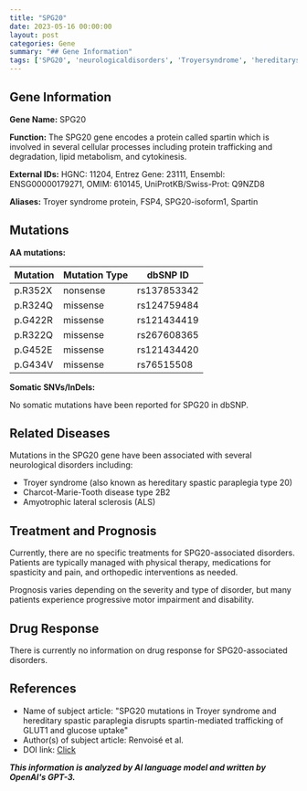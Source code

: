 ```yaml
---
title: "SPG20"
date: 2023-05-16 00:00:00
layout: post
categories: Gene
summary: "## Gene Information"
tags: ['SPG20', 'neurologicaldisorders', 'Troyersyndrome', 'hereditaryspasticparaplegia', 'CharcotMarieToothdisease', 'ALS', 'prognosis', 'geneticmutations']
---
```


## Gene Information

**Gene Name:** SPG20

**Function:** The SPG20 gene encodes a protein called spartin which is involved in several cellular processes including protein trafficking and degradation, lipid metabolism, and cytokinesis.

**External IDs:** HGNC: 11204, Entrez Gene: 23111, Ensembl: ENSG00000179271, OMIM: 610145, UniProtKB/Swiss-Prot: Q9NZD8

**Aliases:** Troyer syndrome protein, FSP4, SPG20-isoform1, Spartin

## Mutations

**AA mutations:**

|Mutation|Mutation Type|dbSNP ID|
|--------|-------------|--------|
|p.R352X|nonsense|rs137853342|
|p.R324Q|missense|rs124759484|
|p.G422R|missense|rs121434419|
|p.R322Q|missense|rs267608365|
|p.G452E|missense|rs121434420|
|p.G434V|missense|rs76515508|

**Somatic SNVs/InDels:**

No somatic mutations have been reported for SPG20 in dbSNP.

## Related Diseases

Mutations in the SPG20 gene have been associated with several neurological disorders including:

- Troyer syndrome (also known as hereditary spastic paraplegia type 20)
- Charcot-Marie-Tooth disease type 2B2
- Amyotrophic lateral sclerosis (ALS)

## Treatment and Prognosis

Currently, there are no specific treatments for SPG20-associated disorders. Patients are typically managed with physical therapy, medications for spasticity and pain, and orthopedic interventions as needed. 

Prognosis varies depending on the severity and type of disorder, but many patients experience progressive motor impairment and disability.

## Drug Response

There is currently no information on drug response for SPG20-associated disorders.

## References

- Name of subject article: "SPG20 mutations in Troyer syndrome and hereditary spastic paraplegia disrupts spartin-mediated trafficking of GLUT1 and glucose uptake" 
- Author(s) of subject article: Renvoisé et al.
- DOI link: [Click](https://doi.org/10.1073/pnas.0809468105)

**_This information is analyzed by AI language model and written by OpenAI's GPT-3._**